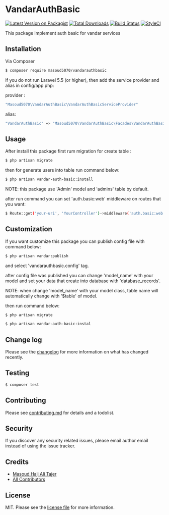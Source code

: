 # VandarAuthBasic

[![Latest Version on Packagist][ico-version]][link-packagist]
[![Total Downloads][ico-downloads]][link-downloads]
[![Build Status][ico-travis]][link-travis]
[![StyleCI][ico-styleci]][link-styleci]

This package implement auth basic for vandar services

## Installation

Via Composer

``` bash
$ composer require masoud5070/vandarauthbasic
```

If you do not run Laravel 5.5 (or higher), then add the service provider and alias in config/app.php:

provider :

``` bash
"Masoud5070\VandarAuthBasic\VandarAuthBasicServiceProvider"
```

alias:

``` bash
"VandarAuthBasic" => "Masoud5070\VandarAuthBasic\Facades\VandarAuthBasic"
```

## Usage

After install this package first rum migration for create table : 

``` bash
$ php artisan migrate
```

then for generate users into table run command below:

``` bash
$ php artisan vandar-auth-basic:install
```

NOTE: this package use 'Admin' model and 'admins' table by default.

after run command you can set 'auth.basic:web' middleware on routes that you want:

``` bash
$ Route::get('your-uri', 'YourController')->middleware('auth.basic:web');
```

## Customization

If you want customize this package you can publish config file with command below:

``` bash
$ php artisan vandar:publish
```

and select 'vandarauthbasic.config' tag. 

after config file was published you can change 'model_name' with your model and set your data that create into database with 'database_records'.

NOTE: when change 'model_name' with your model class, table name will automatically change with '$table' of model.

then run command below:

``` bash
$ php artisan migrate
```

``` bash
$ php artisan vandar-auth-basic:instal
```

## Change log

Please see the [changelog](changelog.md) for more information on what has changed recently.

## Testing

``` bash
$ composer test
```

## Contributing

Please see [contributing.md](contributing.md) for details and a todolist.

## Security

If you discover any security related issues, please email author email instead of using the issue tracker.

## Credits

- [Masoud Haji Ali Tajer][link-author]
- [All Contributors][link-contributors]

## License

MIT. Please see the [license file](license.md) for more information.

[ico-version]: https://img.shields.io/packagist/v/masoud5070/vandarauthbasic.svg?style=flat-square
[ico-downloads]: https://img.shields.io/packagist/dt/masoud5070/vandarauthbasic.svg?style=flat-square
[ico-travis]: https://img.shields.io/travis/masoud5070/vandarauthbasic/master.svg?style=flat-square
[ico-styleci]: https://styleci.io/repos/12345678/shield

[link-packagist]: https://packagist.org/packages/masoud5070/vandarauthbasic
[link-downloads]: https://packagist.org/packages/masoud5070/vandarauthbasic
[link-travis]: https://travis-ci.org/masoud5070/vandarauthbasic
[link-styleci]: https://styleci.io/repos/12345678
[link-author]: https://github.com/masoud5070
[link-contributors]: ../../contributors
